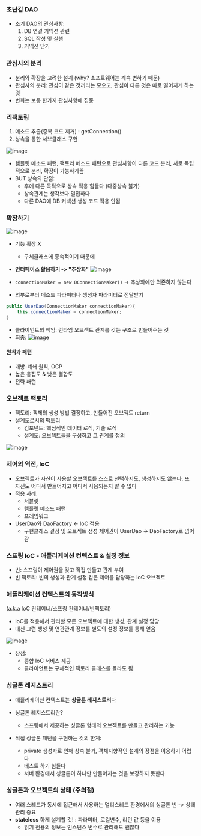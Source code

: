 ### 초난감 DAO

- 초기 DAO의 관심사항:
  1. DB 연결 커넥션 관련
  2. SQL 작성 및 실행
  3. 커넥션 닫기

### 관심사의 분리

- 분리와 확장을 고려한 설계 (why? 소프트웨어는 계속 변하기 때문)
- 관심사의 분리: 관심이 같은 것끼리는 모으고, 관심이 다른 것은 따로 떨어지게 하는 것
- 변화는 보통 한가지 관심사항에 집중

### 리팩토링

1. 메소드 추출(중복 코드 제거) : getConnection()
2. 상속을 통한 서브클래스 구현

![image](https://user-images.githubusercontent.com/57944099/178170320-3b36b971-c1f9-4f2c-aafd-78c09553c3ad.png)

- 템플릿 메소드 패턴, 팩토리 메소드 패턴으로 관심사항이 다른 코드 분리, 서로 독립적으로 분리, 확장이 가능하게끔
- BUT 상속의 단점:
  - 후에 다른 목적으로 상속 적용 힘들다 (다중상속 불가)
  - 상속관계는 생각보다 밀접하다
  - 다른 DAO에 DB 커넥션 생성 코드 적용 안됨

### 확장하기

![image](https://user-images.githubusercontent.com/57944099/178170999-acbec06f-5e24-4c9c-8fc9-a22fbe2f6bd5.png)

- 기능 확장 X

  - 구체클래스에 종속적이기 때문에

- **인터페이스 활용하기 -> "추상화"**
  ![image](https://user-images.githubusercontent.com/57944099/178171709-22906d1b-0d45-481e-8a01-78d7089b3207.png)

- `connectionMaker = new DConnectionMaker()` -> 추상화에만 의존하지 않는다

- 외부로부터 메소드 파라미터나 생성자 파라미터로 전달받기

```java
public UserDao(ConnectionMaker connectionMaker){
    this.connectionMaker = connectionMaker;
}
```

- 클라이언트의 책임: 런타임 오브젝트 관계를 갖는 구조로 만들어주는 것
- 최종:
  ![image](https://user-images.githubusercontent.com/57944099/178172368-f12d9ae8-a248-44dd-9f84-22700cd0dc7e.png)

#### 원칙과 패턴

- 개방-폐쇄 원칙, OCP
- 높은 응집도 & 낮은 결합도
- 전략 패턴

### 오브젝트 팩토리

- 팩토리: 객체의 생성 방법 결정하고, 만들어진 오브젝트 return
- 설계도로서의 팩토리
  - 컴포넌트: 핵심적인 데이터 로직, 기술 로직
  - 설계도: 오브젝트들을 구성하고 그 관계를 정의

![image](https://user-images.githubusercontent.com/57944099/178173295-95c01956-fd52-4566-beec-d5fa565f7889.png)

### 제어의 역전, IoC

- 오브젝트가 자신이 사용할 오브젝트를 스스로 선택하지도, 생성하지도 않는다. 또 자신도 어디서 만들어지고 어디서 사용되는지 알 수 없다
- 적용 사례:
  - 서블릿
  - 템플릿 메소드 패턴
  - 프레임워크
- UserDao와 DaoFactory <- IoC 적용
  - 구현클래스 결정 및 오브젝트 생성 제어권이 UserDao -> DaoFactory로 넘어감

### 스프링 IoC - 애플리케이션 컨텍스트 & 설정 정보

- 빈: 스프링이 제어권을 갖고 직접 만들고 관계 부여
- 빈 팩토리: 빈의 생성과 관계 설정 같은 제어를 담당하는 IoC 오브젝트

### 애플리케이션 컨텍스트의 동작방식

(a.k.a IoC 컨테이너/스프링 컨테이너/빈팩토리)

- IoC를 적용해서 관리할 모든 오브젝트에 대한 생성, 관계 설정 담당
- 대신 그런 생성 및 연관관계 정보를 별도의 설정 정보를 통해 얻음

![image](https://user-images.githubusercontent.com/57944099/178174681-f564a91a-643e-45d8-8d14-3edaacba9dd2.png)

- 장점:
  - 종합 IoC 서비스 제공
  - 클라이언트는 구체적인 팩토리 클래스를 몰라도 됨

### 싱글톤 레지스트리

- 애플리케이션 컨텍스트는 **싱글톤 레지스트리**다
- 싱글톤 레지스트리란?

  - 스프링에서 제공하는 싱글톤 형태의 오브젝트를 만들고 관리하는 기능

- 직접 싱글톤 패턴을 구현하는 것의 한계:
  - private 생성자로 인해 상속 불가, 객체지향적인 설계의 장점을 이용하기 어렵다
  - 테스트 하기 힘들다
  - 서버 환경에서 싱글톤이 하나만 만들어지는 것을 보장하지 못한다

### 싱글톤과 오브젝트의 상태 (주의점)

- 여러 스레드가 동시에 접근해서 사용하는 멀티스레드 환경에서의 싱글톤 빈 -> 상태 관리 중요
- **stateless** 하게 설계할 것!
  : 파라미터, 로컬변수, 리턴 값 등을 이용
  - 읽기 전용의 정보는 인스턴스 변수로 관리해도 괜찮다

